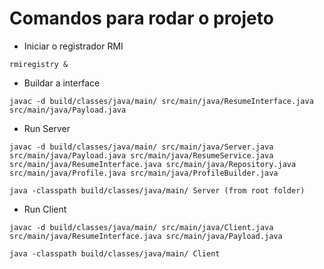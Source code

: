 # Comandos para rodar o projeto

- Iniciar o registrador RMI

```rmiregistry &```

- Buildar a interface

```javac -d build/classes/java/main/ src/main/java/ResumeInterface.java src/main/java/Payload.java```

- Run Server

```javac -d build/classes/java/main/ src/main/java/Server.java src/main/java/Payload.java src/main/java/ResumeService.java src/main/java/ResumeInterface.java src/main/java/Repository.java src/main/java/Profile.java src/main/java/ProfileBuilder.java ```

```java -classpath build/classes/java/main/ Server (from root folder)```

- Run Client

```javac -d build/classes/java/main/ src/main/java/Client.java  src/main/java/ResumeInterface.java src/main/java/Payload.java```

```java -classpath build/classes/java/main/ Client```

